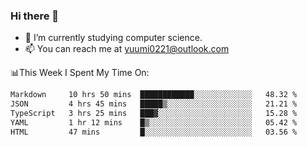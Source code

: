### Hi there 👋

- 📕 I’m currently studying computer science.
- 📫 You can reach me at yuumi0221@outlook.com


📊This Week I Spent My Time On:
<!--START_SECTION:waka-->

```txt
Markdown     10 hrs 50 mins  ████████████░░░░░░░░░░░░░   48.32 %
JSON         4 hrs 45 mins   █████▒░░░░░░░░░░░░░░░░░░░   21.21 %
TypeScript   3 hrs 25 mins   ███▓░░░░░░░░░░░░░░░░░░░░░   15.28 %
YAML         1 hr 12 mins    █▒░░░░░░░░░░░░░░░░░░░░░░░   05.42 %
HTML         47 mins         █░░░░░░░░░░░░░░░░░░░░░░░░   03.56 %
```

<!--END_SECTION:waka-->

<!--
**Yuumi0221/Yuumi0221** is a ✨ _special_ ✨ repository because its `README.md` (this file) appears on your GitHub profile.

Here are some ideas to get you started:

- 🔭 I’m currently working on ...
- 🌱 I’m currently learning ...
- 👯 I’m looking to collaborate on ...
- 🤔 I’m looking for help with ...
- 💬 Ask me about ...
- 📫 How to reach me: ...
- 😄 Pronouns: ...
- ⚡ Fun fact: ...
-->
